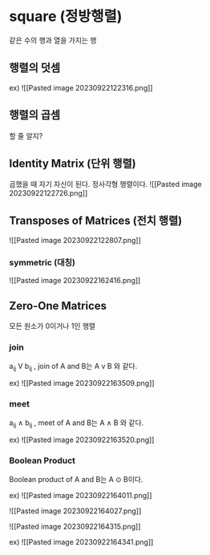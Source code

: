 # square (정방행렬) 
같은 수의 행과 열을 가지는 행

## 행렬의 덧셈
ex) 
![[Pasted image 20230922122316.png]]

## 행렬의 곱셈

할 줄 알지?

## Identity Matrix (단위 행렬)
곱했을 때 자기 자신이 된다.
정사각형 행렬이다.
![[Pasted image 20230922122726.png]]

## Transposes of Matrices (전치 행렬)
![[Pasted image 20230922122807.png]]

### symmetric (대칭)
![[Pasted image 20230922162416.png]]

## Zero-One Matrices
모든 원소가 0이거나 1인 행렬

### join
a<sub>ij</sub> V b<sub>ij</sub> , join of A and B는 A v B 와 같다.

ex)
![[Pasted image 20230922163509.png]]
### meet
a<sub>ij</sub> ∧ b<sub>ij</sub> , meet of A and B는 A ∧ B 와 같다.

ex)
![[Pasted image 20230922163520.png]]

### Boolean Product
Boolean product of A and B는 A ⊙ B이다.

ex)
![[Pasted image 20230922164011.png]]

![[Pasted image 20230922164027.png]]

![[Pasted image 20230922164315.png]]

ex)
![[Pasted image 20230922164341.png]]